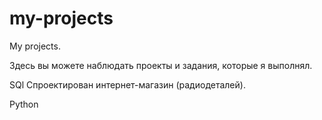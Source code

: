 # my-projects
My projects.

Здесь вы можете наблюдать проекты и задания, которые я выполнял.

SQl
Спроектирован интернет-магазин (радиодеталей).

Python
